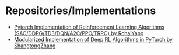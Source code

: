 # Repositories/Implementations

- [Pytorch Implementation of Reinforcement Learning Algorithms (SAC/DDPG/TD3/DQN/A2C/PPO/TRPO) by RchalYang](https://github.com/RchalYang/torchrl)
- [Modularized Implementation of Deep RL Algorithms in PyTorch by ShangtongZhang](https://github.com/ShangtongZhang/DeepRL)
